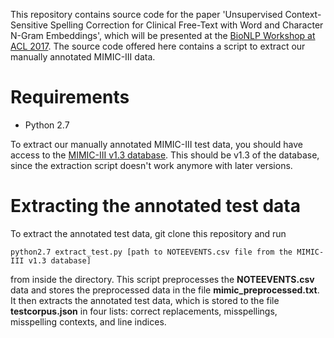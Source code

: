 This repository contains source code for the paper 'Unsupervised Context-Sensitive Spelling Correction for Clinical Free-Text with Word and Character N-Gram Embeddings', which will be presented at the [BioNLP Workshop at ACL 2017](http://www.aclweb.org/aclwiki/index.php?title=BioNLP_Workshop). The source code offered here contains a script to extract our manually annotated MIMIC-III data.

# Requirements

* Python 2.7

To extract our manually annotated MIMIC-III test data, you should have access to the [MIMIC-III v1.3 database](https://mimic.physionet.org). This should be v1.3 of the database, since the extraction script doesn't work anymore with later versions.

# Extracting the annotated test data

To extract the annotated test data, git clone this repository and run

```python2.7 extract_test.py [path to NOTEEVENTS.csv file from the MIMIC-III v1.3 database]```

from inside the directory. This script preprocesses the **NOTEEVENTS.csv** data and stores the preprocessed data in the file **mimic_preprocessed.txt**. It then extracts the annotated 
test data, which is stored to the file **testcorpus.json** in four lists: correct replacements, misspellings, misspelling contexts, and line indices.
